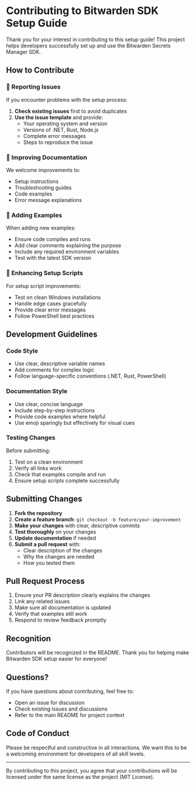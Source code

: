# Contributing to Bitwarden SDK Setup Guide

Thank you for your interest in contributing to this setup guide! This project helps developers successfully set up and use the Bitwarden Secrets Manager SDK.

## How to Contribute

### 🐛 Reporting Issues

If you encounter problems with the setup process:

1. **Check existing issues** first to avoid duplicates
2. **Use the issue template** and provide:
   - Your operating system and version
   - Versions of .NET, Rust, Node.js
   - Complete error messages
   - Steps to reproduce the issue

### 📝 Improving Documentation

We welcome improvements to:
- Setup instructions
- Troubleshooting guides
- Code examples
- Error message explanations

### 🔧 Adding Examples

When adding new examples:
- Ensure code compiles and runs
- Add clear comments explaining the purpose
- Include any required environment variables
- Test with the latest SDK version

### 🚀 Enhancing Setup Scripts

For setup script improvements:
- Test on clean Windows installations
- Handle edge cases gracefully
- Provide clear error messages
- Follow PowerShell best practices

## Development Guidelines

### Code Style
- Use clear, descriptive variable names
- Add comments for complex logic
- Follow language-specific conventions (.NET, Rust, PowerShell)

### Documentation Style
- Use clear, concise language
- Include step-by-step instructions
- Provide code examples where helpful
- Use emoji sparingly but effectively for visual cues

### Testing Changes
Before submitting:
1. Test on a clean environment
2. Verify all links work
3. Check that examples compile and run
4. Ensure setup scripts complete successfully

## Submitting Changes

1. **Fork the repository**
2. **Create a feature branch**: `git checkout -b feature/your-improvement`
3. **Make your changes** with clear, descriptive commits
4. **Test thoroughly** on your changes
5. **Update documentation** if needed
6. **Submit a pull request** with:
   - Clear description of the changes
   - Why the changes are needed
   - How you tested them

## Pull Request Process

1. Ensure your PR description clearly explains the changes
2. Link any related issues
3. Make sure all documentation is updated
4. Verify that examples still work
5. Respond to review feedback promptly

## Recognition

Contributors will be recognized in the README. Thank you for helping make Bitwarden SDK setup easier for everyone!

## Questions?

If you have questions about contributing, feel free to:
- Open an issue for discussion
- Check existing issues and discussions
- Refer to the main README for project context

## Code of Conduct

Please be respectful and constructive in all interactions. We want this to be a welcoming environment for developers of all skill levels.

---

By contributing to this project, you agree that your contributions will be licensed under the same license as the project (MIT License).